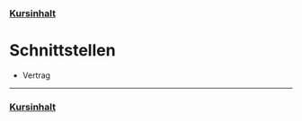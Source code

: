 ### [Kursinhalt](../README.md)

Schnittstellen
================


- Vertrag



---
### [Kursinhalt](../README.md)